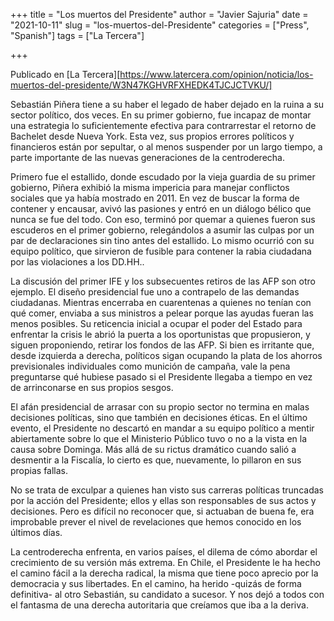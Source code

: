 +++
title = "Los muertos del Presidente"
author = "Javier Sajuria"
date = "2021-10-11"
slug = "los-muertos-del-Presidente"
categories = ["Press", "Spanish"]
tags = ["La Tercera"]

+++

Publicado en [La Tercera][https://www.latercera.com/opinion/noticia/los-muertos-del-presidente/W3N47KGHVRFXHEDK4TJCJCTVKU/]

Sebastián Piñera tiene a su haber el legado de haber dejado en la ruina a su sector político, dos veces. En su primer gobierno, fue incapaz de montar una estrategia lo suficientemente efectiva para contrarrestar el retorno de Bachelet desde Nueva York. Esta vez, sus propios errores políticos y financieros están por sepultar, o al menos suspender por un largo tiempo, a parte importante de las nuevas generaciones de la centroderecha.

Primero fue el estallido, donde escudado por la vieja guardia de su primer gobierno, Piñera exhibió la misma impericia para manejar conflictos sociales que ya había mostrado en 2011. En vez de buscar la forma de contener y encausar, avivó las pasiones y entró en un diálogo bélico que nunca se fue del todo. Con eso, terminó por quemar a quienes fueron sus escuderos en el primer gobierno, relegándolos a asumir las culpas por un par de declaraciones sin tino antes del estallido. Lo mismo ocurrió con su equipo político, que sirvieron de fusible para contener la rabia ciudadana por las violaciones a los DD.HH..

La discusión del primer IFE y los subsecuentes retiros de las AFP son otro ejemplo. El diseño presidencial fue uno a contrapelo de las demandas ciudadanas. Mientras encerraba en cuarentenas a quienes no tenían con qué comer, enviaba a sus ministros a pelear porque las ayudas fueran las menos posibles. Su reticencia inicial a ocupar el poder del Estado para enfrentar la crisis le abrió la puerta a los oportunistas que propusieron, y siguen proponiendo, retirar los fondos de las AFP. Si bien es irritante que, desde izquierda a derecha, políticos sigan ocupando la plata de los ahorros previsionales individuales como munición de campaña, vale la pena preguntarse qué hubiese pasado si el Presidente llegaba a tiempo en vez de arrinconarse en sus propios sesgos.

El afán presidencial de arrasar con su propio sector no termina en malas decisiones políticas, sino que también en decisiones éticas. En el último evento, el Presidente no descartó en mandar a su equipo político a mentir abiertamente sobre lo que el Ministerio Público tuvo o no a la vista en la causa sobre Dominga. Más allá de su rictus dramático cuando salió a desmentir a la Fiscalía, lo cierto es que, nuevamente, lo pillaron en sus propias fallas.

No se trata de exculpar a quienes han visto sus carreras políticas truncadas por la acción del Presidente; ellos y ellas son responsables de sus actos y decisiones. Pero es difícil no reconocer que, si actuaban de buena fe, era improbable prever el nivel de revelaciones que hemos conocido en los últimos días.

La centroderecha enfrenta, en varios países, el dilema de cómo abordar el crecimiento de su versión más extrema. En Chile, el Presidente le ha hecho el camino fácil a la derecha radical, la misma que tiene poco aprecio por la democracia y sus libertades. En el camino, ha herido -quizás de forma definitiva- al otro Sebastián, su candidato a sucesor. Y nos dejó a todos con el fantasma de una derecha autoritaria que creíamos que iba a la deriva.